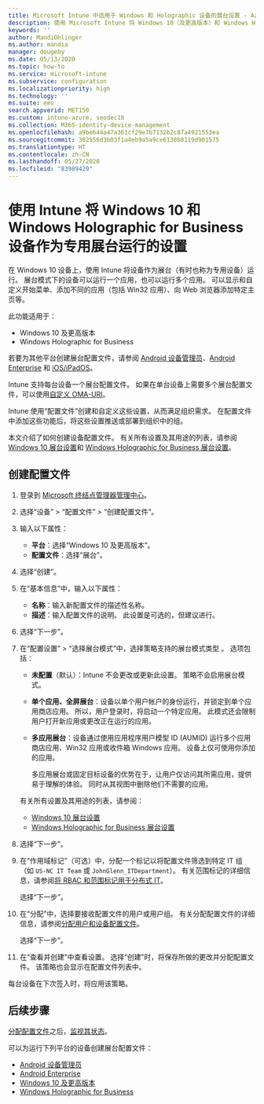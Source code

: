 ```yaml
---
title: Microsoft Intune 中适用于 Windows 和 Holographic 设备的展台设置 - Azure | Microsoft Docs
description: 使用 Microsoft Intune 将 Windows 10（及更高版本）和 Windows Holographic for Business 设备配置为单应用和多应用展台、自定义开始菜单、添加应用、显示任务栏，以及配置 Web 浏览器。
keywords: ''
author: MandiOhlinger
ms.author: mandia
manager: dougeby
ms.date: 05/13/2020
ms.topic: how-to
ms.service: microsoft-intune
ms.subservice: configuration
ms.localizationpriority: high
ms.technology: ''
ms.suite: ems
search.appverid: MET150
ms.custom: intune-azure; seodec18
ms.collection: M365-identity-device-management
ms.openlocfilehash: a9be644a47a361cf29e7b7132b2c87a4921553ea
ms.sourcegitcommit: 302556d3b03f1a4eb9a5a9ce6138b8119d901575
ms.translationtype: HT
ms.contentlocale: zh-CN
ms.lasthandoff: 05/27/2020
ms.locfileid: "83989429"
---
```

# <a name="windows-10-and-windows-holographic-for-business-device-settings-to-run-as-a-dedicated-kiosk-using-intune"></a>使用 Intune 将 Windows 10 和 Windows Holographic for Business 设备作为专用展台运行的设置

在 Windows 10 设备上，使用 Intune 将设备作为展台（有时也称为专用设备）运行。 展台模式下的设备可以运行一个应用，也可以运行多个应用。 可以显示和自定义开始菜单、添加不同的应用（包括 Win32 应用）、向 Web 浏览器添加特定主页等。 

此功能适用于：

- Windows 10 及更高版本
- Windows Holographic for Business

若要为其他平台创建展台配置文件，请参阅 [Android 设备管理员](device-restrictions-android.md#kiosk)、[Android Enterprise](device-restrictions-android-for-work.md#dedicated-devices) 和 [iOS/iPadOS](device-restrictions-ios.md#kiosk)。

Intune 支持每台设备一个展台配置文件。 如果在单台设备上需要多个展台配置文件，可以使用[自定义 OMA-URI](custom-settings-windows-10.md)。

Intune 使用“配置文件”创建和自定义这些设置，从而满足组织需求。 在配置文件中添加这些功能后，将这些设置推送或部署到组织中的组。

本文介绍了如何创建设备配置文件。 有关所有设置及其用途的列表，请参阅 [Windows 10 展台设置](kiosk-settings-windows.md)和 [Windows Holographic for Business 展台设置](kiosk-settings-holographic.md)。

## <a name="create-the-profile"></a>创建配置文件

1. 登录到 [Microsoft 终结点管理器管理中心](https://go.microsoft.com/fwlink/?linkid=2109431)。
2. 选择“设备” > “配置文件” > “创建配置文件”。
3. 输入以下属性：

   - **平台**：选择“Windows 10 及更高版本”。
   - **配置文件**：选择“展台”。

4. 选择“创建”。
5. 在“基本信息”中，输入以下属性：

   - **名称**：输入新配置文件的描述性名称。
   - **描述**：输入配置文件的说明。 此设置是可选的，但建议进行。

6. 选择“下一步”。
7. 在“配置设置” > “选择展台模式”中，选择策略支持的展台模式类型 。 选项包括：

    - **未配置**（默认）：Intune 不会更改或更新此设置。 策略不会启用展台模式。
    - **单个应用、全屏展台**：设备以单个用户帐户的身份运行，并锁定到单个应用商店应用。 所以，用户登录时，将启动一个特定应用。 此模式还会限制用户打开新应用或更改正在运行的应用。
    - **多应用展台**：设备通过使用应用程序用户模型 ID (AUMID) 运行多个应用商店应用、Win32 应用或收件箱 Windows 应用。 设备上仅可使用你添加的应用。

        多应用展台或固定目标设备的优势在于，让用户仅访问其所需应用，提供易于理解的体验。 同时从其视图中删除他们不需要的应用。

    有关所有设置及其用途的列表，请参阅：

      - [Windows 10 展台设置](kiosk-settings-windows.md)
      - [Windows Holographic for Business 展台设置](kiosk-settings-holographic.md)

8. 选择“下一步”。

9. 在“作用域标记”（可选）中，分配一个标记以将配置文件筛选到特定 IT 组（如 `US-NC IT Team` 或 `JohnGlenn_ITDepartment`）。 有关范围标记的详细信息，请参阅[将 RBAC 和范围标记用于分布式 IT](../fundamentals/scope-tags.md)。

    选择“下一步”。

10. 在“分配”中，选择要接收配置文件的用户或用户组。 有关分配配置文件的详细信息，请参阅[分配用户和设备配置文件](device-profile-assign.md)。

    选择“下一步”。

11. 在“查看并创建”中查看设置。 选择“创建”时，将保存所做的更改并分配配置文件。 该策略也会显示在配置文件列表中。

每台设备在下次签入时，将应用该策略。

## <a name="next-steps"></a>后续步骤

[分配配置文件](device-profile-assign.md)之后，[监视其状态](device-profile-monitor.md)。

可以为运行下列平台的设备创建展台配置文件：

- [Android 设备管理员](device-restrictions-android.md#kiosk)
- [Android Enterprise](device-restrictions-android-for-work.md#dedicated-devices)
- [Windows 10 及更高版本](kiosk-settings-windows.md)
- [Windows Holographic for Business](kiosk-settings-holographic.md)

